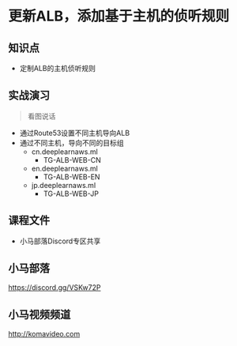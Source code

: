 更新ALB，添加基于主机的侦听规则
===========================

## 知识点

* 定制ALB的主机侦听规则

## 实战演习

>看图说话

+ 通过Route53设置不同主机导向ALB
+ 通过不同主机，导向不同的目标组
  - cn.deeplearnaws.ml
    * TG-ALB-WEB-CN
  - en.deeplearnaws.ml
    * TG-ALB-WEB-EN
  - jp.deeplearnaws.ml
    * TG-ALB-WEB-JP

## 课程文件

+ 小马部落Discord专区共享

## 小马部落

https://discord.gg/VSKw72P

## 小马视频频道

http://komavideo.com
